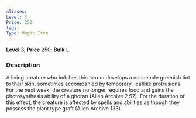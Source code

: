 ```yaml
---
aliases: 
Level: 3
Price: 250
tags: 
Type: Magic Item
---
```



**Level** 3; **Price** 250; **Bulk** L

### Description

A living creature who imbibes this serum develops a noticeable greenish tint to their skin, sometimes accompanied by temporary, leaflike protrusions. For the next week, the creature no longer requires food and gains the photosynthesis ability of a ghoran (Alien Archive 2 57). For the duration of this effect, the creature is affected by spells and abilities as though they possess the plant type graft (Alien Archive 133).
